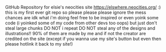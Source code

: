 GitHub Repository for elsie's neocities site https://elswhere.neocities.org/ :) 
this is my first ever git repo so please please please ignore the mess chances are idk what i'm doing
feel free to be inspired or even yoink some code (i yoinked some of my code from other devs too oops) but just don't steal large chunks
DO NOT i repeat DO NOT steal any of the designs and illustrations!! 90% of them are made by me and if not the creator are credited on the site 
(except if you wanna use my site's button but even then please hotlink it back to my site!) 
